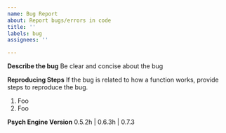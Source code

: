 ```yaml
---
name: Bug Report
about: Report bugs/errors in code
title: ''
labels: bug
assignees: ''

---
```


**Describe the bug**
Be clear and concise about the bug

**Reproducing Steps**
If the bug is related to how a function works, provide steps to reproduce the bug.

1. Foo
2. Foo

**Psych Engine Version**
0.5.2h | 0.6.3h | 0.7.3
